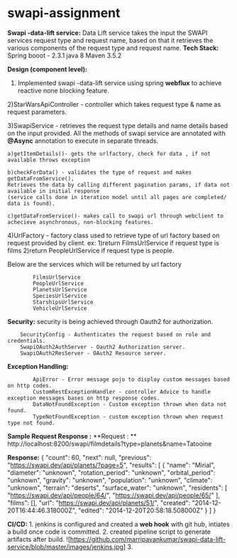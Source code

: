# swapi-assignment

**Swapi -data-lift service:** 
	Data Lift service takes the input  the SWAPI services request type and request name, based on that it retrieves the various components
	of the request type and request name.
**Tech Stack:**
		Spring booot - 2.3.1
		java 8
		Maven 3.5.2
		
**Design (component level):**

1) Implemented swapi -data-lift service  using spring **webflux** to achieve reactive none blocking feature.
		
2)StarWarsApiController - controller  which takes request type  & name as request parameters.
		
3)SwapiService - retrieves the request type details and name details based on the input provided.
 All the methods of swapi service are annotated with **@Async** annotation to execute in separate threads.
		  
	a)getItemDetails()- gets the urlfactory, check for data , if not available throws exception
			
	b)checkForData() - validates the type of request and makes getDataFromService(),
	Retrieves the data by calling different pagination params, if data not available in initial response
	(service calls done in iteration model until all pages are completed/ data is found).
				
	c)getDataFromService()- makes call to swapi url through webclient to achecieve asynchronous, non-blocking features.
			
4)UrlFactory - factory class used to retrieve type of url factory based on request provided by client.
	ex: 1)return FilmsUrlService if request type is films
	2)return PeopleUrlService if request type is people.
			
Below are the services which will be returned by url factory
			
			FilmsUrlService
			PeopleUrlService
			PlanetsUrlService
			SpeciesUrlService
			StarshipsUrlService
			VehicleUrlService
			
**Security:**
		security is being achieved through Oauth2 for authorization.
		
		SecurityConfig - Authenticates the request based on role and credentials.
		SwapiOAuth2AuthServer - Oauth2 Authorization server.
		SwapiOAuth2ResServer - OAuth2 Resource server.
	
**Exception Handling:**

			ApiError - Error message pojo to display custom messages based on http codes.
			CustomRestExceptionHandler - controller Advice to handle exception messages bases on http response codes.
			DataNotFoundException - Custom exception thrown when data not found.  
			TypeNotFoundException - custom exception thrown when request type not found.

		
**Sample Request Response :**
**Request : **
		http://localhost:8200/swapi/filmdetails?type=planets&name=Tatooine

**Response:**
					{
					    "count": 60,
					    "next": null,
					    "previous": "https://swapi.dev/api/planets/?page=5",
					    "results": [
					        {
					            "name": "Mirial",
					            "diameter": "unknown",
					            "rotation_period": "unknown",
					            "orbital_period": "unknown",
					            "gravity": "unknown",
					            "population": "unknown",
					            "climate": "unknown",
					            "terrain": "deserts",
					            "surface_water": "unknown",
					            "residents": [
					                "https://swapi.dev/api/people/64/",
					                "https://swapi.dev/api/people/65/"
					            ],
					            "films": [],
					            "url": "https://swapi.dev/api/planets/51/",
					            "created": "2014-12-20T16:44:46.318000Z",
					            "edited": "2014-12-20T20:58:18.508000Z"
					        }
					    ]
					}
					
**CI/CD:** 
	1. jenkins is configured and created a **web hook** with git hub, intiates a build once code is committed.
	2. created pipeline script to generate artifacts after build.
	![https://github.com/marripavankumar/swapi-data-lift-service/blob/master/images/jenkins.jpg]
	3. 
	